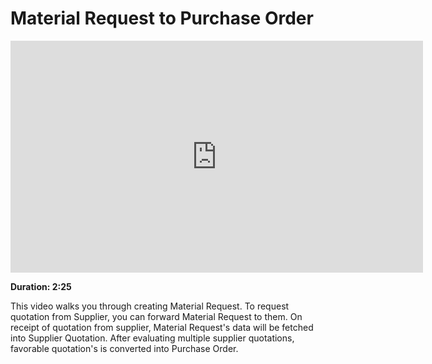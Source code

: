 # Material Request to Purchase Order

<iframe width="660" height="371" src="https://www.youtube.com/embed/_fjFnEjvGt8" frameborder="0" allowfullscreen></iframe>

**Duration: 2:25**

This video walks you through creating Material Request. To request quotation from Supplier, you can forward Material Request to them. On receipt of quotation from supplier, Material Request's data will be fetched into Supplier Quotation. After evaluating multiple supplier quotations, favorable quotation's is converted into Purchase Order.
